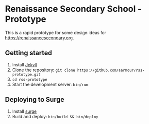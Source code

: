 # Renaissance Secondary School - Prototype

This is a rapid prototype for some design ideas for https://renaissancesecondary.org.

## Getting started

1. Install [Jekyll](http://jekyllrb.com/)
2. Clone the repository: `git clone https://github.com/aarmour/rss-prototype.git`
3. `cd rss-prototype`
4. Start the development server: `bin/run`

## Deploying to Surge

1. Install [surge](https://surge.sh)
2. Build and deploy: `bin/build && bin/deploy`
